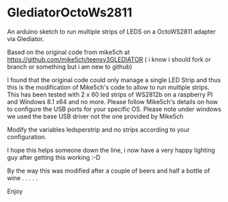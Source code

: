 # GlediatorOctoWs2811
An arduino sketch to run multiple strips of LEDS on a OctoWS2811 adapter via Glediator.


Based on the original code from mike5ch at https://github.com/mike5ch/teensy3GLEDIATOR ( i know i should fork or branch or something but  i am new to github)

I found that the original code could only manage a single LED Strip and thus this is the modification of Mike5ch's code to allow to run multiple strips. This has been tested with 2 x 60 led strips of WS2812b on a raspberry PI and Windows 8.1 x64 and no more. Please follow Mike5ch's details on how to configure the USB ports for your specific OS. Please note under windows we used the base USB driver not the one provided by Mike5ch

Modify the variables ledsperstrip and no strips according to your configuration.

I hope this helps someone down the line, i now have a very happy lighting guy after getting this working :-D

By the way this was modified after a couple of beers and half a bottle of wine . . . . .

Enjoy

